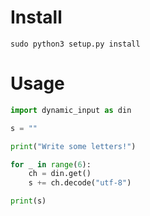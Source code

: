 # Install

```
sudo python3 setup.py install
```

# Usage

```python
import dynamic_input as din

s = ""

print("Write some letters!")

for _ in range(6):
    ch = din.get()
    s += ch.decode("utf-8")

print(s)
```
